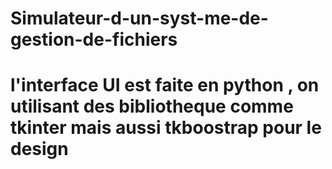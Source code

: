 # Simulateur-d-un-syst-me-de-gestion-de-fichiers
# l'interface UI est faite en python , on utilisant des bibliotheque comme tkinter mais aussi tkboostrap pour le design 
